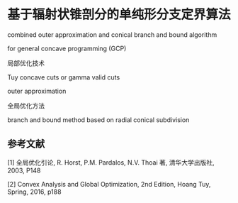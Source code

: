 # 基于辐射状锥剖分的单纯形分支定界算法



combined outer approximation and conical branch and bound algorithm

for general concave programming (GCP)



局部优化技术

Tuy concave cuts or gamma valid cuts

outer approximation





全局优化方法

 branch and bound method based on radial conical subdivision





## 参考文献

[1] 全局优化引论, R. Horst, P.M. Pardalos, N.V. Thoai 著, 清华大学出版社, 2003, P148

[2] Convex Analysis and Global Optimization, 2nd Edition, Hoang Tuy, Spring, 2016, p188
